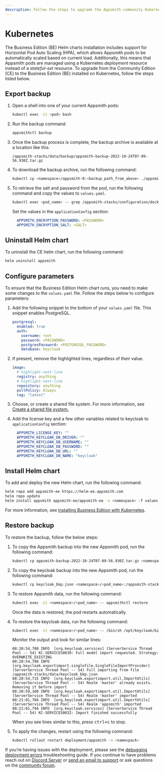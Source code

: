 ```yaml
---
description: Follow the steps to upgrade the Appsmith community Kubernetes installation to a Business Edition.
---
```


# Kubernetes

The Business Edition (BE) Helm charts installation includes support for Horizontal Pod Auto Scaling (HPA), which allows Appsmith pods to be automatically scaled based on current load. Additionally, this means that Appsmith pods are managed using a Kubernetes _deployment_ resource instead of a _stateful-set_ resource. To upgrade from the Community Edition (CE) to the Business Edition (BE) installed on Kubernetes, follow the steps listed below.

## Export backup

1. Open a shell into one of your current Appsmith pods:

   ```bash
   kubectl exec -it <pod> bash
   ```

2. Run the backup command:

   ```bash
   appsmithctl backup
   ```

3. Once the backup process is complete, the backup archive is available at a location like this:

   ```
   /appsmith-stacks/data/backup/appsmith-backup-2022-10-24T07-09-56.930Z.tar.gz
   ```

4. To download the backup archive, run the following command:

   ```bash
   kubectl cp <namespace>/appsmith-0:<backup_path_from_above> ./appsmith-ce-backup.tar.gz
   ```

5. To retrieve the salt and password from the pod, run the following command and copy the values to `values.yaml`.

   ```bash
   kubectl exec <pod_name> -- grep /appsmith-stacks/configuration/docker.env APPSMITH_ENCRYPTION_
   ```

   Set the values in the `applicationConfig` section:

   ```yaml
     APPSMITH_ENCRYPTION_PASSWORD: <PASSWORD>
     APPSMITH_ENCRYPTION_SALT: <SALT>
   ```

## Uninstall Helm chart

To uninstall the CE helm chart, run the following command:

```bash
helm uninstall appsmith
```

## Configure parameters

To ensure that the Business Edition Helm chart runs, you need to make some changes to the `values.yaml` file. Follow the steps below to configure parameters:

1. Add the following snippet to the bottom of your `values.yaml` file. This snippet enables PostgreSQL.

   ```yaml
   postgresql:
     enabled: true
     auth:
       username: root
       password: <PASSWORD>
       postgresPassword: <POSTGRESQL_PASSWORD>
       database: keycloak
   ```

2. If present, remove the highlighted lines, regardless of their value.

   ```yaml
   image:
     # highlight-next-line
     registry: anything
     # highlight-next-line
     repository: anything
     pullPolicy: Always
     tag: "latest"
   ```

3. Choose, or create a shared file system. For more information, see [Create a shared file system.](/getting-started/setup/installation-guides/kubernetes/business-edition#create-a-shared-file-system)

4. Add the license key and a few other variables related to keycloak to `applicationConfig` section:

   ```yaml
     APPSMITH_LICENSE_KEY: ""
     APPSMITH_KEYCLOAK_DB_DRIVER: ""
     APPSMITH_KEYCLOAK_DB_USERNAME: ""
     APPSMITH_KEYCLOAK_DB_PASSWORD: ""
     APPSMITH_KEYCLOAK_DB_URL: ""
     APPSMITH_KEYCLOAK_DB_NAME: "keycloak"
   ```

## Install Helm chart 

To add and deploy the new Helm chart, run the following command:

   ```bash
   helm repo add appsmith-ee https://helm-ee.appsmith.com
   helm repo update
   helm install appsmith appsmith-ee/appsmith-ee -n <namespace> -f values.yaml
   ```

For more information, see [installing Business Edition with Kubernetes](/getting-started/setup/installation-guides/kubernetes/business-edition).


## Restore backup

To restore the backup, follow the below steps:

1. To copy the Appsmith backup into the new Appsmith pod, run the following command:

   ```bash
   kubectl cp appsmith-backup-2022-10-24T07-09-56.930Z.tar.gz <namespace>/<pod_name>:/appsmith-stacks/data/backup/
   ```

2. To copy the keycloak backup into the new Appsmith pod, run the following command:

   ```bash
   kubectl cp keycloak_bkp.json <namespace>/<pod_name>:/appsmith-stacks/data/
   ```

3. To restore Appsmith data, run the following command:

   ```bash
   kubectl exec -it <namespace>/<pod_name> -- appsmithctl restore
   ```

   Once the data is restored, the pod restarts automatically.

4. To restore the keycloak data, run the following command:

   ```bash
   kubectl exec -it <namespace>/<pod_name> -- /bin/sh /opt/keycloak/bin/standalone.sh -b 0.0.0.0 -Djboss.socket.binding.port-offset=1 -Dkeycloak.migration.action=import -Dkeycloak.migration.provider=singleFile -Dkeycloak.migration.file=/appsmith-stacks/data/keycloak_bkp.json -Dkeycloak.migration.strategy=OVERWRITE_EXISTING
   ```

   Monitor the output and look for similar lines:

   ```
   08:20:54,708 INFO  [org.keycloak.services] (ServerService Thread Pool -- 54) KC-SERVICES0030: Full model import requested. Strategy: OVERWRITE_EXISTING
   08:20:54,708 INFO  [org.keycloak.exportimport.singlefile.SingleFileImportProvider] (ServerService Thread Pool -- 54) Full importing from file /appsmith-stacks/data/keycloak_bkp.json
   08:20:54,715 INFO  [org.keycloak.exportimport.util.ImportUtils] (ServerService Thread Pool -- 54) Realm 'master' already exists. Removing it before import
   08:20:59,160 INFO  [org.keycloak.exportimport.util.ImportUtils] (ServerService Thread Pool -- 54) Realm 'master' imported
   08:21:01,704 INFO  [org.keycloak.exportimport.util.ImportUtils] (ServerService Thread Pool -- 54) Realm 'appsmith' imported
   08:21:01,794 INFO  [org.keycloak.services] (ServerService Thread Pool -- 54) KC-SERVICES0032: Import finished successfully
   ```

   When you see lines similar to this, press <kbd>ctrl+c</kbd> to stop.

5. To apply the changes, restart using the following command:

   ```bash
   kubectl rollout restart deployment/appsmith -n <namespack>
   ```

If you’re having issues with the deployment, please see the [debugging deployment errors](/help-and-support/troubleshooting-guide/deployment-errors.md) troubleshooting guide. If you continue to have problems reach out on [Discord Server](https://discord.com/invite/rBTTVJp) or [send an email to support](mailto:support@appsmith.com) or ask questions on the [community forum](https://community.appsmith.com/).

